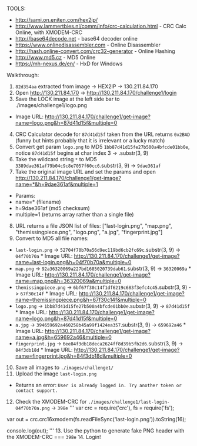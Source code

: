 TOOLS:
 * http://sami.on.eniten.com/hex2ip/
 * http://www.lammertbies.nl/comm/info/crc-calculation.html - CRC Calc Online, with XMODEM-CRC
 * http://base64decode.net - base64 decoder online
 * https://www.onlinedisassembler.com - Online Disassembler
 * http://hash.online-convert.com/crc32-generator - Online Hashing
 * http://www.md5.cz - MD5 Online
 * https://mh-nexus.de/en/ - HxD for Windows
 
Walkthrough:
 1. `82d354aa` extracted from image -> HEX2IP -> 130.211.84.170
 2. Open http://130.211.84.170 -> http://130.211.84.170/challenge1/login
 3. Save the LOCK image at the left side bar to ./images/challenge1/logo.png
  * Image URL: http://130.211.84.170/challenge1/get-image?name=logo.png&h=87d41d15f&multiple=0
 4. CRC Calculator decode for `87d41d15f` taken from the URL returns `0x2BAD` (funny but hints probably that it is irrelevant or a lucky match)
 5. Convert get param `logo.png` to MD5 `1bb87d41d15fe27b500a4bfcde01bb0e`, notice `87d41d15f` begins at char index 3 -> .substr(3, 9)
 6. Take the wildcard string `*` to MD5 `3389dae361af79b04c9c8e7057f60cc6`.substr(3, 9) -> `9dae361af`
 7. Take the original image URL and set the params and open http://130.211.84.170/challenge1/get-image?name=*&h=9dae361af&multiple=1
  * Params:
   * name=* (filename)
   * h=9dae361af (md5 checksum)
   * multiple=1 (returns array rather than a single file)
 8. URL returns a file JSON list of files: ["last-login.png", "map.png", "themissingpiece.png", "logo.png", "a.jpg", "fingerprint.jpg"]
 9. Convert to MD5 all file names:
   * `last-login.png` -> `52704f70b70a56d9ec119bd6cb2fc69c`.substr(3, 9) -> `04f70b70a`
    * Image URL: http://130.211.84.170/challenge1/get-image?name=last-login.png&h=04f70b70a&multiple=0
   * `map.png` -> `92a36320069a227bd1685020739dab61`.substr(3, 9) -> `36320069a`
    * Image URL: http://130.211.84.170/challenge1/get-image?name=map.png&h=36320069a&multiple=0
   * `themissingpiece.png` -> `6bf67f30c14f1df6219c683f3efc4c45`.substr(3, 9) -> `67f30c14f`
    * Image URL: http://130.211.84.170/challenge1/get-image?name=themissingpiece.png&h=67f30c14f&multiple=0
   * `logo.png` -> `1bb87d41d15fe27b500a4bfcde01bb0e`.substr(3, 9) -> `87d41d15f`
    * Image URL: http://130.211.84.170/challenge1/get-image?name=logo.png&h=87d41d15f&multiple=0
   * `a.jpg` -> `394659692a460258b45a99f1424ea357`.substr(3, 9) -> `659692a46`
    * Image URL: http://130.211.84.170/challenge1/get-image?name=a.jpg&h=659692a46&multiple=0
   * `fingerprint.jpg` -> `6ee84f3db18deca2624ff8d39b5fb2d6`.substr(3, 9) -> `84f3db18d`
    * Image URL: http://130.211.84.170/challenge1/get-image?name=fingerprint.jpg&h=84f3db18d&multiple=0
 10. Save all images to `./images/challenge1/`
 11. Upload the image `last-login.png`
  * Returns an error: `User is already logged in. Try another token or contact support.`
 12. Check the XMODEM-CRC for `./images/challenge1/last-login-04f70b70a.png` -> `398e`
'''
var crc = require('crc'),
    fs = require('fs');

var out = crc.crc16xmodem(fs.readFileSync('last-login.png')).toString(16);

console.log(out);
'''
 13. Use the python to generate fake PNG header with the XMODEM-CRC === `398e`
 14. Login!


